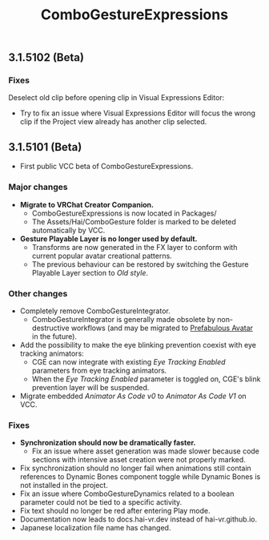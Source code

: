 ﻿---
title: ComboGestureExpressions
---

## 3.1.5102 (Beta)

### Fixes

Deselect old clip before opening clip in Visual Expressions Editor:
- Try to fix an issue where Visual Expressions Editor will focus the wrong clip if the Project view already has another clip selected.

## 3.1.5101 (Beta)

- First public VCC beta of ComboGestureExpressions.

### Major changes

- **Migrate to VRChat Creator Companion.**
    - ComboGestureExpressions is now located in Packages/
    - The Assets/Hai/ComboGesture folder is marked to be deleted automatically by VCC.
- **Gesture Playable Layer is no longer used by default.**
    - Transforms are now generated in the FX layer to conform with current popular avatar creational patterns.
    - The previous behaviour can be restored by switching the Gesture Playable Layer section to *Old style*.
 
### Other changes

- Completely remove ComboGestureIntegrator.
    - ComboGestureIntegrator is generally made obsolete by non-destructive workflows (and may be migrated to [Prefabulous Avatar](/docs/products/prefabulous-avatar) in the future).
- Add the possibility to make the eye blinking prevention coexist with eye tracking animators:
    - CGE can now integrate with existing *Eye Tracking Enabled* parameters from eye tracking animators.
    - When the *Eye Tracking Enabled* parameter is toggled on, CGE's blink prevention layer will be suspended.
- Migrate embedded *Animator As Code v0* to *Animator As Code V1* on VCC.

### Fixes

- **Synchronization should now be dramatically faster.**
    - Fix an issue where asset generation was made slower because code sections with intensive asset creation were not properly marked.
- Fix synchronization should no longer fail when animations still contain references to Dynamic Bones component toggle while Dynamic Bones is not installed in the project.
- Fix an issue where ComboGestureDynamics related to a boolean parameter could not be tied to a specific activity.
- Fix text should no longer be red after entering Play mode.
- Documentation now leads to docs.hai-vr.dev instead of hai-vr.github.io.
- Japanese localization file name has changed.

